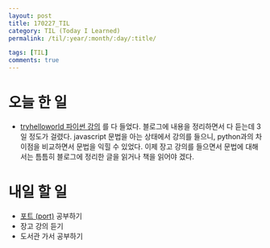 ```yaml
---
layout: post
title: 170227_TIL
category: TIL (Today I Learned)
permalink: /til/:year/:month/:day/:title/

tags: [TIL]
comments: true
---
```


# 오늘 한 일

- [tryhelloworld 파이썬 강의](http://tryhelloworld.co.kr/courses/%ED%8C%8C%EC%9D%B4%EC%8D%AC-%EC%9E%85%EB%AC%B8) 를 다 들었다. 블로그에 내용을 정리하면서 다 듣는데 3일 정도가 걸렸다. javascript 문법을 아는 상태에서 강의를 들으니, python과의 차이점을 비교하면서 문법을 익힐 수 있었다. 이제 장고 강의를 들으면서 문법에 대해서는 틈틈히 블로그에 정리한 글을 읽거나 책을 읽어야 겠다.


# 내일 할 일
- [포트 (port)](https://opentutorials.org/course/2598/14470) 공부하기
- 장고 강의 듣기
- 도서관 가서 공부하기
